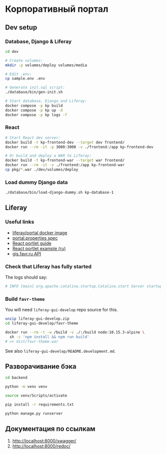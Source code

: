 # Корпоративный портал

## Dev setup

### Database, Django & Liferay

```sh
cd dev

# Create volumes:
mkdir -p volumes/deploy volumes/media

# Edit .env:
cp sample.env .env

# Generate init.sql script:
./database/bin/gen-init.sh

# Start database, Django and Liferay:
docker compose -p kp build
docker compose -p kp up -d
docker compose -p kp logs -f
```

### React

```sh
# Start React dev server:
docker build -t kp-frontend-dev --target dev frontend/
docker run --rm -it -p 3000:3000 -v ./frontend:/app kp-frontend-dev

# Or build and deploy a WAR to Liferay:
docker build -t kp-frontend-war --target war frontend/
docker run --rm -it -v ./frontend:/app kp-frontend-war
cp pkg/*.war ./dev/volumes/deploy
```

### Load dummy Django data

```sh
./database/bin/load-django-dummy.sh kp-database-1
```

## Liferay

### Useful links

- [liferay/portal docker image](https://hub.docker.com/r/liferay/portal)
- [portal.properties spec](https://github.com/liferay/liferay-portal/blob/master/portal-impl/src/portal.properties)
- [React portlet guide](https://help.liferay.com/hc/en-us/articles/360017888032-Using-React-in-Your-Portlets)
- [React portlet example (ru)](https://github.com/Allorion/liferay-react-portlet)
- [gis.favr.ru API](https://gis.favr.ru/api/jsonws)

### Check that Liferay has fully started

The logs should say:

```sh
# INFO [main] org.apache.catalina.startup.Catalina.start Server startup in 123456 ms
```

### Build `favr-theme`

You will need `liferay-gui-develop` repo source for this.

```sh
unzip liferay-gui-develop.zip
cd liferay-gui-develop/favr-theme

docker run --rm -t -w /build -v ./:/build node:10.15.3-alpine \
  sh -c 'npm install && npm run build'
# => dist/favr-theme.war
```

See also `liferay-gui-develop/README.development.md`.

## Разворачивание бэка

```sh
cd backend

python -m venv venv

source venv/Scripts/activate

pip install -r requirements.txt

python manage.py runserver
```

## Документация по ссылкам

1. <http://localhost:8000/swagger/>
2. <http://localhost:8000/redoc/>
